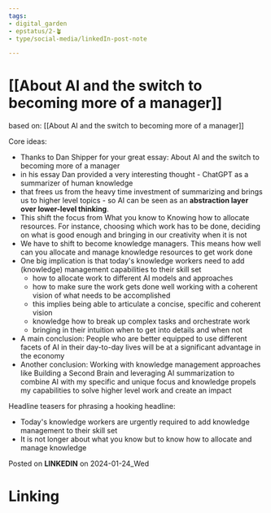 ```yaml
---
tags: 
- digital_garden
- epstatus/2-🪴
- type/social-media/linkedIn-post-note

---
```

# [[About AI and the switch to becoming more of a manager]]
based on: [[About AI and the switch to becoming more of a manager]]

Core ideas:
+ Thanks to Dan Shipper for your great essay: About AI and the switch to becoming more of a manager
+ in his essay Dan provided a very interesting thought - ChatGPT as a summarizer of human knowledge
+ that frees us from the heavy time investment of summarizing and brings us to higher level topics - so AI can be seen as an **abstraction layer over lower-level thinking**.
+ This shift the focus from What you know to Knowing how to allocate resources. For instance, choosing which work has to be done, deciding on what is good enough and bringing in our creativity when it is not
+ We have to shift to become knowledge managers. This means how well can you allocate and manage knowledge resources to get work done
+ One big implication is that today's knowledge workers need to add (knowledge) management capabilities to their skill set
	+ how to allocate work to different AI models and approaches
	+ how to make sure the work gets done well working with a coherent vision of what needs to be accomplished
	+ this implies being able to articulate a concise, specific and coherent vision
	+ knowledge how to break up complex tasks and orchestrate work
	+ bringing in their intuition when to get into details and when not
+ A main conclusion: People who are better equipped to use different facets of AI in their day-to-day lives will be at a significant advantage in the economy
+ Another conclusion: Working with knowledge management approaches like Building a Second Brain and leveraging AI summarization to combine AI with my specific and unique focus and knowledge propels my capabilities to solve higher level work and create an impact


Headline teasers for phrasing a hooking headline:
+ Today's knowledge workers are urgently required to add knowledge management to their skill set
+ It is not longer about what you know but to know how to allocate and manage knowledge

Posted on **LINKEDIN** on 2024-01-24_Wed
# Linking